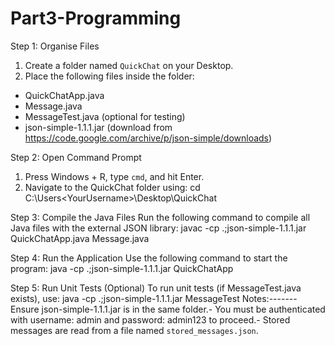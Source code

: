 # Part3-Programming

Step 1: Organise Files

1. Create a folder named `QuickChat` on your Desktop.
 2. Place the following files inside the folder:
   - QuickChatApp.java
   - Message.java
   - MessageTest.java (optional for testing)
   - json-simple-1.1.1.jar (download from https://code.google.com/archive/p/json-simple/downloads)

Step 2: Open Command Prompt

1. Press Windows + R, type `cmd`, and hit Enter.
 2. Navigate to the QuickChat folder using:
   cd C:\Users\<YourUsername>\Desktop\QuickChat

Step 3: Compile the Java Files
Run the following command to compile all Java files with the external JSON library:
 javac -cp .;json-simple-1.1.1.jar QuickChatApp.java Message.java

Step 4: Run the Application
Use the following command to start the program:
 java -cp .;json-simple-1.1.1.jar QuickChatApp

Step 5: Run Unit Tests (Optional)
To run unit tests (if MessageTest.java exists), use:
 java -cp .;json-simple-1.1.1.jar MessageTest
 Notes:------- Ensure json-simple-1.1.1.jar is in the same folder.- You must be authenticated with username: admin and password: admin123 to proceed.- Stored messages are read from a file named `stored_messages.json`.
